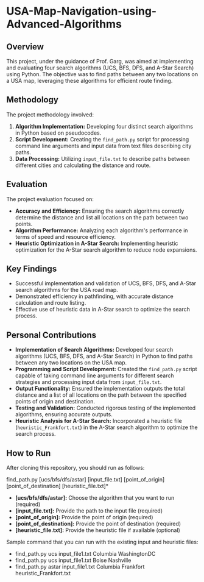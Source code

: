 # USA-Map-Navigation-using-Advanced-Algorithms

## Overview
This project, under the guidance of Prof. Garg, was aimed at implementing and evaluating four search algorithms (UCS, BFS, DFS, and A-Star Search) using Python. The objective was to find paths between any two locations on a USA map, leveraging these algorithms for efficient route finding.

## Methodology
The project methodology involved:
1. **Algorithm Implementation:** Developing four distinct search algorithms in Python based on pseudocodes.
2. **Script Development:** Creating the `find_path.py` script for processing command line arguments and input data from text files describing city paths.
3. **Data Processing:** Utilizing `input_file.txt` to describe paths between different cities and calculating the distance and route.

## Evaluation
The project evaluation focused on:
- **Accuracy and Efficiency:** Ensuring the search algorithms correctly determine the distance and list all locations on the path between two points.
- **Algorithm Performance:** Analyzing each algorithm's performance in terms of speed and resource efficiency.
- **Heuristic Optimization in A-Star Search:** Implementing heuristic optimization for the A-Star search algorithm to reduce node expansions.

## Key Findings
- Successful implementation and validation of UCS, BFS, DFS, and A-Star search algorithms for the USA road map.
- Demonstrated efficiency in pathfinding, with accurate distance calculation and route listing.
- Effective use of heuristic data in A-Star search to optimize the search process.

## Personal Contributions
- **Implementation of Search Algorithms:** Developed four search algorithms (UCS, BFS, DFS, and A-Star Search) in Python to find paths between any two locations on the USA map.
- **Programming and Script Development:** Created the `find_path.py` script capable of taking command line arguments for different search strategies and processing input data from `input_file.txt`.
- **Output Functionality:** Ensured the implementation outputs the total distance and a list of all locations on the path between the specified points of origin and destination.
- **Testing and Validation:** Conducted rigorous testing of the implemented algorithms, ensuring accurate outputs.
- **Heuristic Analysis for A-Star Search:** Incorporated a heuristic file (`heuristic_Frankfort.txt`) in the A-Star search algorithm to optimize the search process.

## How to Run
After cloning this repository, you should run as follows:

find_path.py [ucs/bfs/dfs/astar] [input_file.txt] [point_of_origin] [point_of_destination] [heuristic_file.txt]*

- **[ucs/bfs/dfs/astar]:** Choose the algorithm that you want to run (required)
- **[input_file.txt]:** Provide the path to the input file (required)
- **[point_of_origin]:** Provide the point of origin (required)
- **[point_of_destination]:** Provide the point of destination (required)
- **[heuristic_file.txt]:** Provide the heuristic file if available (optional)

Sample command that you can run with the existing input and heuristic files:
- find_path.py ucs input_file1.txt Columbia WashingtonDC
- find_path.py ucs input_file1.txt Boise Nashville
- find_path.py astar input_file1.txt Columbia Frankfort heuristic_Frankfort.txt
